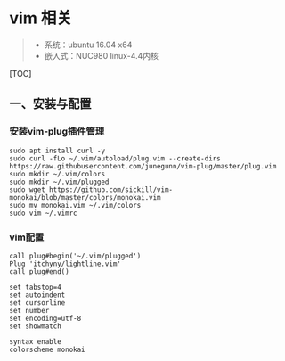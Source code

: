 # vim 相关

> - 系统：ubuntu 16.04 x64
> - 嵌入式：NUC980 linux-4.4内核



[TOC]

## 一、安装与配置

### 安装vim-plug插件管理

```
sudo apt install curl -y
sudo curl -fLo ~/.vim/autoload/plug.vim --create-dirs https://raw.githubusercontent.com/junegunn/vim-plug/master/plug.vim
sudo mkdir ~/.vim/colors
sudo mkdir ~/.vim/plugged
sudo wget https://github.com/sickill/vim-monokai/blob/master/colors/monokai.vim
sudo mv monokai.vim ~/.vim/colors
sudo vim ~/.vimrc
```

### vim配置

```
call plug#begin('~/.vim/plugged')
Plug 'itchyny/lightline.vim'
call plug#end()

set tabstop=4
set autoindent
set cursorline
set number
set encoding=utf-8
set showmatch

syntax enable
colorscheme monokai
```



